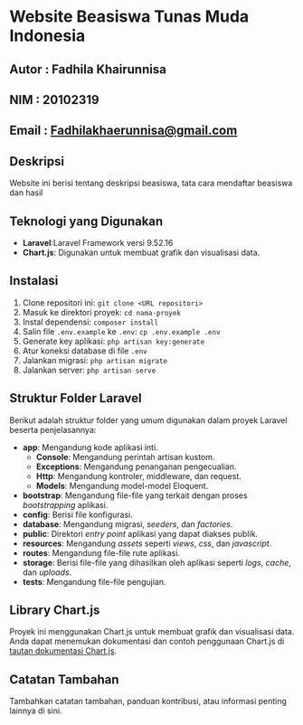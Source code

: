 # Website Beasiswa Tunas Muda Indonesia

## Autor : Fadhila Khairunnisa
## NIM : 20102319
## Email : Fadhilakhaerunnisa@gmail.com

## Deskripsi
Website ini berisi tentang deskripsi beasiswa, tata cara mendaftar beasiswa dan hasil

## Teknologi yang Digunakan
- **Laravel**:Laravel Framework versi 9.52.16
- **Chart.js**: Digunakan untuk membuat grafik dan visualisasi data.

## Instalasi
1. Clone repositori ini: `git clone <URL repositori>`
2. Masuk ke direktori proyek: `cd nama-proyek`
3. Instal dependensi: `composer install`
4. Salin file `.env.example` ke `.env`: `cp .env.example .env`
5. Generate key aplikasi: `php artisan key:generate`
6. Atur koneksi database di file `.env`
7. Jalankan migrasi: `php artisan migrate`
8. Jalankan server: `php artisan serve`

## Struktur Folder Laravel
Berikut adalah struktur folder yang umum digunakan dalam proyek Laravel beserta penjelasannya:

- **app**: Mengandung kode aplikasi inti.
  - **Console**: Mengandung perintah artisan kustom.
  - **Exceptions**: Mengandung penanganan pengecualian.
  - **Http**: Mengandung kontroler, middleware, dan request.
  - **Models**: Mengandung model-model Eloquent.
- **bootstrap**: Mengandung file-file yang terkait dengan proses _bootstrapping_ aplikasi.
- **config**: Berisi file konfigurasi.
- **database**: Mengandung migrasi, _seeders_, dan _factories_.
- **public**: Direktori _entry point_ aplikasi yang dapat diakses publik.
- **resources**: Mengandung _assets_ seperti _views_, _css_, dan _javascript_.
- **routes**: Mengandung file-file rute aplikasi.
- **storage**: Berisi file-file yang dihasilkan oleh aplikasi seperti _logs_, _cache_, dan _uploads_.
- **tests**: Mengandung file-file pengujian.

## Library Chart.js
Proyek ini menggunakan Chart.js untuk membuat grafik dan visualisasi data. Anda dapat menemukan dokumentasi dan contoh penggunaan Chart.js di [tautan dokumentasi Chart.js](https://www.chartjs.org/docs/).

## Catatan Tambahan
Tambahkan catatan tambahan, panduan kontribusi, atau informasi penting lainnya di sini.
